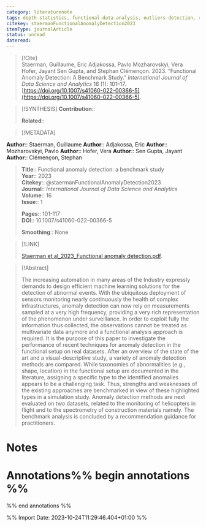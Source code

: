 ```yaml
---
category: literaturenote
tags: depth-statistics, functional-data-analysis, outliers-detection, review
citekey: staermanFunctionalAnomalyDetection2023
itemType: journalArticle
status: unread  
dateread:  
---
```


> [!Cite]  
> Staerman, Guillaume, Eric Adjakossa, Pavlo Mozharovskyi, Vera Hofer, Jayant Sen Gupta, and Stephan Clémençon. 2023. “Functional Anomaly Detection: A Benchmark Study.” _International Journal of Data Science and Analytics_ 16 (1): 101–17. [https://doi.org/10.1007/s41060-022-00366-5](https://doi.org/10.1007/s41060-022-00366-5).

> [!SYNTHESIS] 
>**Contribution**::
>
>**Related**:: 
>

> [!METADATA]  
>
**Author**:: Staerman, Guillaume
**Author**:: Adjakossa, Eric
**Author**:: Mozharovskyi, Pavlo
**Author**:: Hofer, Vera
**Author**:: Sen Gupta, Jayant
**Author**:: Clémençon, Stephan<br>
> **Title**:: Functional anomaly detection: a benchmark study    
> **Year**:: 2023     
> **Citekey**:: @staermanFunctionalAnomalyDetection2023    
>**Journal**:: *International Journal of Data Science and Analytics*    
>**Volume**:: 16    
>**Issue**:: 1     
>    
>    
>     
> **Pages**:: 101-117    
>**DOI**:: 10.1007/s41060-022-00366-5    
>
>**Smoothing**:: None

> [!LINK] 
>
> [Staerman et al_2023_Functional anomaly detection.pdf](file:///Users/steven/Library/CloudStorage/GoogleDrive-steven.golovkine@ul.ie/My%20Drive/bibliography/International%20Journal%20of%20Data%20Science%20and%20Analytics/2023/Staerman%20et%20al_2023_Functional%20anomaly%20detection.pdf).

>[!Abstract]
>
>The increasing automation in many areas of the Industry expressly demands to design efficient machine learning solutions for the detection of abnormal events. With the ubiquitous deployment of sensors monitoring nearly continuously the health of complex infrastructures, anomaly detection can now rely on measurements sampled at a very high frequency, providing a very rich representation of the phenomenon under surveillance. In order to exploit fully the information thus collected, the observations cannot be treated as multivariate data anymore and a functional analysis approach is required. It is the purpose of this paper to investigate the performance of recent techniques for anomaly detection in the functional setup on real datasets. After an overview of the state of the art and a visual-descriptive study, a variety of anomaly detection methods are compared. While taxonomies of abnormalities (e.g., shape, location) in the functional setup are documented in the literature, assigning a specific type to the identified anomalies appears to be a challenging task. Thus, strengths and weaknesses of the existing approaches are benchmarked in view of these highlighted types in a simulation study. Anomaly detection methods are next evaluated on two datasets, related to the monitoring of helicopters in flight and to the spectrometry of construction materials namely. The benchmark analysis is concluded by a recommendation guidance for practitioners.
>>


# Notes<br>
# Annotations%% begin annotations %%  
 
  
%% end annotations %%

%% Import Date: 2023-10-24T11:29:46.404+01:00 %%
